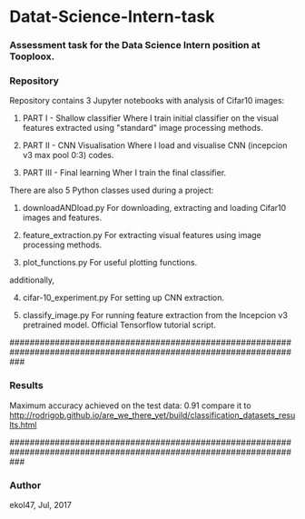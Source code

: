 # Datat-Science-Intern-task
### Assessment task for the Data Science Intern position at Tooploox.

### Repository
Repository contains 3 Jupyter notebooks with analysis of Cifar10 images:

1. PART I - Shallow classifier
	Where I train initial classifier on the visual features extracted using "standard" image processing methods. 

2. PART II - CNN Visualisation
	Where I load and visualise CNN (incepcion v3 max pool 0:3) codes.

3. PART III - Final learning
	Wher I train the final classifier.

There are also 5 Python classes used during a project:

1. downloadANDload.py
	For downloading, extracting and loading Cifar10 images and features.

2. feature_extraction.py
	For extracting visual features using image processing methods.

3. plot_functions.py
	For useful plotting functions.

additionally, 

4. cifar-10_experiment.py
	For setting up CNN extraction.

5. classify_image.py
	For running feature extraction from the Incepcion v3 pretrained model. Official Tensorflow tutorial script.

###################################################################################################################

### Results

Maximum accuracy achieved on the test data: 0.91
compare it to http://rodrigob.github.io/are_we_there_yet/build/classification_datasets_results.html

###################################################################################################################

### Author

ekol47, Jul, 2017
